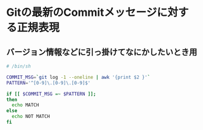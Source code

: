 # Gitの最新のCommitメッセージに対する正規表現

## バージョン情報などに引っ掛けてなにかしたいとき用

```sh
# /bin/sh

COMMIT_MSG=`git log -1 --oneline | awk '{print $2 }'`
PATTERN='^[0-9]\.[0-9]\.[0-9]$'

if [[ $COMMIT_MSG =~ $PATTERN ]];
then
  echo MATCH
else
  echo NOT MATCH
fi
```

